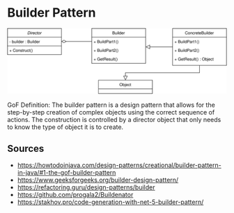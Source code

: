 # Builder Pattern

![Builder UML Diagram](Builder.svg)

GoF Definition: The builder pattern is a design pattern that allows for the step-by-step creation of complex objects using the correct sequence of actions.
The construction is controlled by a director object that only needs to know the type of object it is to create.

## Sources

- https://howtodoinjava.com/design-patterns/creational/builder-pattern-in-java/#1-the-gof-builder-pattern
- https://www.geeksforgeeks.org/builder-design-pattern/
- https://refactoring.guru/design-patterns/builder
- https://github.com/progala2/Buildenator
- https://stakhov.pro/code-generation-with-net-5-builder-pattern/
